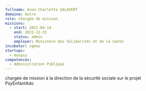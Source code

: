 ```yaml
---
fullname: Anne-Charlotte SALAVERT
domaine: Autre
role: chargée de mission
missions:
  - start: 2021-04-14
    end: 2022-12-31
    status: admin
    employer: Ministère des Solidarités et de la Santé
incubator: sgmas
startups:
  - monpsy
competences:
  - Administration Publique
---
```

chargée de mission à la direction de la sécurité sociale sur le projet PsyEnfantAdo